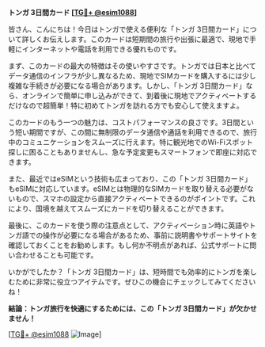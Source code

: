 **トンガ 3日間カード [[TG💪+ @esim1088](https://t.me/s/esim1088)]**

皆さん、こんにちは！今日はトンガで使える便利な「トンガ 3日間カード」について詳しくお伝えします。このカードは短期間の旅行や出張に最適で、現地で手軽にインターネットや電話を利用できる優れものです。

まず、このカードの最大の特徴はその使いやすさです。トンガでは日本と比べてデータ通信のインフラが少し異なるため、現地でSIMカードを購入するには少し複雑な手続きが必要になる場合があります。しかし、「トンガ 3日間カード」なら、オンラインで簡単に申し込みができて、到着後に現地でアクティベートするだけなので超簡単！特に初めてトンガを訪れる方でも安心して使えますよ。

このカードのもう一つの魅力は、コストパフォーマンスの良さです。3日間という短い期間ですが、この間に無制限のデータ通信や通話を利用できるので、旅行中のコミュニケーションをスムーズに行えます。特に観光地でのWi-Fiスポット探しに困ることもありませんし、急な予定変更もスマートフォンで即座に対応できます。

また、最近ではeSIMという技術も広まっており、この「トンガ 3日間カード」もeSIMに対応しています。eSIMとは物理的なSIMカードを取り替える必要がないもので、スマホの設定から直接アクティベートできるのがポイントです。これにより、国境を越えてスムーズにカードを切り替えることができます。

最後に、このカードを使う際の注意点として、アクティベーション時に英語やトンガ語での操作が必要になる場合があるため、事前に説明書やサポートサイトを確認しておくことをお勧めします。もし何か不明点があれば、公式サポートに問い合わせることも可能です。

いかがでしたか？「トンガ 3日間カード」は、短時間でも効率的にトンガを楽しむために非常に役立つアイテムです。ぜひこの機会にチェックしてみてくださいね！

**結論：トンガ旅行を快適にするためには、この「トンガ 3日間カード」が欠かせません！**

[[TG💪+ @esim1088](https://t.me/s/esim1088) ![Image](https://i.postimg.cc/Y0z9fWf4/image.png)]